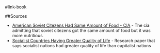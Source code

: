 #link-book

##Sources
- [American Soviet Citezens Had Same Amount of Food - CIA](https://www.cia.gov/readingroom/docs/CIA-RDP84B00274R000300150009-5.pdf) - The cia admitting that soviet citezens got the same amount of food but it was more nutritious
- [Socialist Countries Having Greater Quality of Life](https://ajph.aphapublications.org/doi/epdf/10.2105/AJPH.76.6.661) - Research paper that says socialist nations had greater quality of life than capitalist nations
